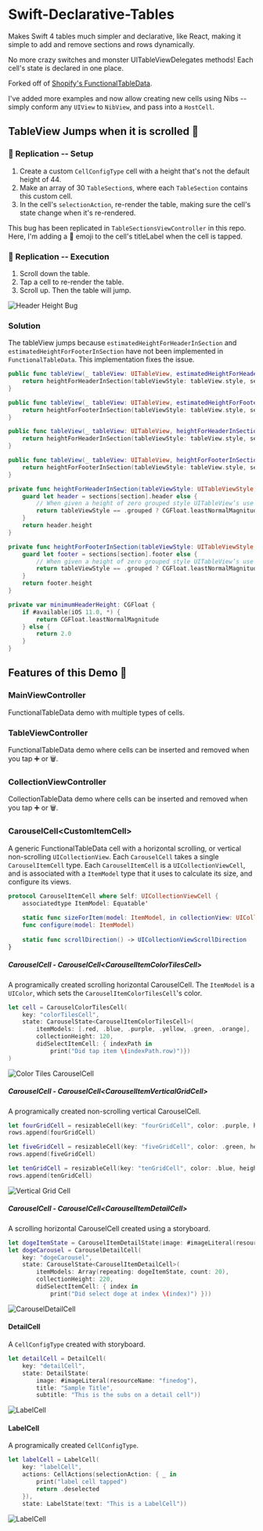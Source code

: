 # Swift-Declarative-Tables
Makes Swift 4 tables much simpler and declarative, like React, making it simple to add and remove sections and rows dynamically.

No more crazy switches and monster UITableViewDelegates methods! Each cell's state is declared in one place.

Forked off of [Shopify's FunctionalTableData](https://github.com/Shopify/FunctionalTableData). 

I've added more examples and now allow creating new cells using Nibs -- simply conform any `UIView` to `NibView`, and pass into a `HostCell`.

## TableView Jumps when it is scrolled 🐛
### 🐛 Replication -- Setup
1. Create a custom `CellConfigType` cell with a height that's not the default height of 44.
2. Make an array of 30 `TableSection`s, where each `TableSection` contains this custom cell.
3. In the cell's `selectionAction`, re-render the table, making sure the cell's state change when it's re-rendered.

This bug has been replicated in `TableSectionsViewController` in this repo. Here, I'm adding a 🐒 emoji to the cell's titleLabel when the cell is tapped.

### 🐛 Replication -- Execution
1. Scroll down the table.
2. Tap a cell to re-render the table.
3. Scroll up. Then the table will jump.

![Header Height Bug][buggif]

### Solution
The tableView jumps because `estimatedHeightForHeaderInSection` and `estimatedHeightForFooterInSection` have not been implemented in `FunctionalTableData`.
This implementation fixes the issue.

```swift
public func tableView(_ tableView: UITableView, estimatedHeightForHeaderInSection section: Int) -> CGFloat {
	return heightForHeaderInSection(tableViewStyle: tableView.style, section: section)
}

public func tableView(_ tableView: UITableView, estimatedHeightForFooterInSection section: Int) -> CGFloat {
	return heightForFooterInSection(tableViewStyle: tableView.style, section: section)
}

public func tableView(_ tableView: UITableView, heightForHeaderInSection section: Int) -> CGFloat {
	return heightForHeaderInSection(tableViewStyle: tableView.style, section: section)
}

public func tableView(_ tableView: UITableView, heightForFooterInSection section: Int) -> CGFloat {
	return heightForFooterInSection(tableViewStyle: tableView.style, section: section)
}

private func heightForHeaderInSection(tableViewStyle: UITableViewStyle, section: Int) -> CGFloat {
	guard let header = sections[section].header else {
		// When given a height of zero grouped style UITableView’s use their default value instead of zero. By returning CGFloat.min we get around this behavior and force UITableView to end up using a height of zero after all.
		return tableViewStyle == .grouped ? CGFloat.leastNormalMagnitude : 0
	}
	return header.height
}

private func heightForFooterInSection(tableViewStyle: UITableViewStyle, section: Int) -> CGFloat {
	guard let footer = sections[section].footer else {
		// When given a height of zero grouped style UITableView’s use their default value instead of zero. By returning CGFloat.min we get around this behavior and force UITableView to end up using a height of zero after all.
		return tableViewStyle == .grouped ? CGFloat.leastNormalMagnitude : 0
	}
	return footer.height
}

private var minimumHeaderHeight: CGFloat {
	if #available(iOS 11.0, *) {
		return CGFloat.leastNormalMagnitude
	} else {
		return 2.0
	}
}
```

## Features of this Demo 🌟 
### MainViewController
FunctionalTableData demo with multiple types of cells.

### TableViewController
FunctionalTableData demo where cells can be inserted and removed when you tap ➕ or 🗑.

### CollectionViewController
CollectionTableData demo where cells can be inserted and removed when you tap ➕ or 🗑.

### CarouselCell\<CustomItemCell\>
A generic FunctionalTableData cell with a horizontal scrolling, or vertical non-scrolling `UICollectionView`.
Each `CarouselCell` takes a single `CarouselItemCell` type.
Each `CarouselItemCell` is a `UICollectionViewCell`, and is associated with a `ItemModel` type that it uses to calculate its size, and configure its views.


```swift
protocol CarouselItemCell where Self: UICollectionViewCell {
	associatedtype ItemModel: Equatable'
	
	static func sizeForItem(model: ItemModel, in collectionView: UICollectionView) -> CGSize
	func configure(model: ItemModel)
	
	static func scrollDirection() -> UICollectionViewScrollDirection
}
```

##### CarouselCell - CarouselCell\<CarouselItemColorTilesCell\>
A programically created scrolling horizontal CarouselCell.
The `ItemModel` is a `UIColor`, which sets the `CarouselItemColorTilesCell`'s color.

```swift
let cell = CarouselColorTilesCell(
	key: "colorTilesCell",
	state: CarouselState<CarouselItemColorTilesCell>(
		itemModels: [.red, .blue, .purple, .yellow, .green, .orange],
		collectionHeight: 120,
		didSelectItemCell: { indexPath in
			print("Did tap item \(indexPath.row)")})
)
```

![Color Tiles CarouselCell][colorTilesGif]

##### CarouselCell - CarouselCell\<CarouselItemVerticalGridCell\>
A programically created non-scrolling vertical CarouselCell.

```swift
let fourGridCell = resizableCell(key: "fourGridCell", color: .purple, height: 100, itemsPerRow: [1, 3])
rows.append(fourGridCell)

let fiveGridCell = resizableCell(key: "fiveGridCell", color: .green, height: 100, itemsPerRow: [2, 3])
rows.append(fiveGridCell)

let tenGridCell = resizableCell(key: "tenGridCell", color: .blue, height: 100, itemsPerRow: [4, 3, 2, 1])
rows.append(tenGridCell)

```

![Vertical Grid Cell][verticalCarousel]


##### CarouselCell - CarouselCell\<CarouselItemDetailCell\>
A scrolling horizontal CarouselCell created using a storyboard.

```swift
let dogeItemState = CarouselItemDetailState(image: #imageLiteral(resourceName: "finedog"), title: "Doge", subtitle: "This is fine")
let dogeCarousel = CarouselDetailCell(
	key: "dogeCarousel",
	state: CarouselState<CarouselItemDetailCell>(
		itemModels: Array(repeating: dogeItemState, count: 20),
		collectionHeight: 220,
		didSelectItemCell: { index in
			print("Did select doge at index \(index)") }))
```

![CarouselDetailCell][dogegif]

#### DetailCell
A `CellConfigType` created with storyboard.

```swift
let detailCell = DetailCell(
	key: "detailCell",
	state: DetailState(
		image: #imageLiteral(resourceName: "finedog"),
		title: "Sample Title",
		subtitle: "This is the subs on a detail cell"))
```

![LabelCell][detailCell]


#### LabelCell
A programically created `CellConfigType`.

```swift
let labelCell = LabelCell(
	key: "labelCell",
	actions: CellActions(selectionAction: { _ in
		print("label cell tapped")
		return .deselected
	}),
	state: LabelState(text: "This is a LabelCell"))

```

![LabelCell][labelCell]


[buggif]: https://github.com/p-sun/Swift-Declarative-Tables/blob/table_skipping_issue/Images/Issue.gif
[colorTilesGif]: https://github.com/p-sun/Swift-Declarative-Tables/blob/table_skipping_issue/Images/ColorTilesCarouselCell.gif
[dogegif]: https://github.com/p-sun/Swift-Declarative-Tables/blob/table_skipping_issue/Images/DogeCell.gif
[verticalCarousel]: https://github.com/p-sun/Swift-Declarative-Tables/blob/table_skipping_issue/Images/VerticalCarousel.png
[labelCell]: https://github.com/p-sun/Swift-Declarative-Tables/blob/table_skipping_issue/Images/LabelCell.png
[detailCell]: https://github.com/p-sun/Swift-Declarative-Tables/blob/table_skipping_issue/Images/DetailCell.png
